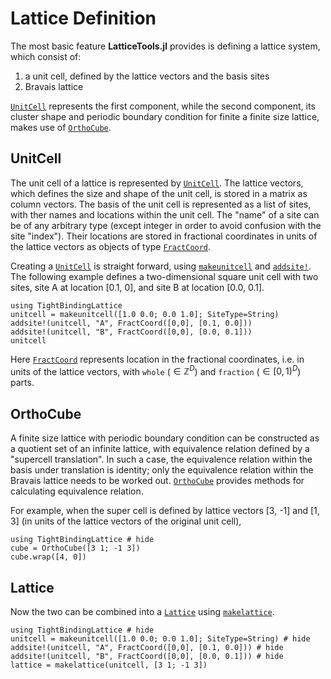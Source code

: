 # Lattice Definition

The most basic feature **LatticeTools.jl** provides is defining a lattice system, which consist of:
1. a unit cell, defined by the lattice vectors and the basis sites
2. Bravais lattice

[`UnitCell`](@ref) represents the first component, while the second component, its cluster shape and periodic boundary condition for finite a finite size lattice, makes use of [`OrthoCube`](@ref).


## UnitCell

The unit cell of a lattice is represented by [`UnitCell`](@ref).
The lattice vectors, which defines the size and shape of the unit cell, is stored in a matrix as column vectors.
The basis of the unit cell is represented as a list of sites, with ther names and locations within the unit cell.
The "name" of a site can be of any arbitrary type (except integer in order to avoid confusion with the site "index").
Their locations are stored in fractional coordinates in units of the lattice vectors as objects of type [`FractCoord`](@ref).

Creating a [`UnitCell`](@ref) is straight forward, using [`makeunitcell`](@ref) and [`addsite!`](@ref).
The following example defines a two-dimensional square unit cell with two sites, site A at location [0.1, 0],
and site B at location [0.0, 0.1].
```@example example-unitcell
using TightBindingLattice
unitcell = makeunitcell([1.0 0.0; 0.0 1.0]; SiteType=String)
addsite!(unitcell, "A", FractCoord([0,0], [0.1, 0.0]))
addsite!(unitcell, "B", FractCoord([0,0], [0.0, 0.1]))
unitcell
```
Here [`FractCoord`](@ref) represents location in the fractional coordinates,
i.e. in units of the lattice vectors, with `whole` ($\in \mathbb{Z}^{D}$) and
`fraction` ($\in [0, 1)^D$) parts.


## OrthoCube

A finite size lattice with periodic boundary condition can be constructed as a quotient set of an infinite lattice, with equivalence relation defined by a "supercell translation".
In such a case, the equivalence relation within the basis under translation is identity; only the equivalence relation within the Bravais lattice needs to be worked out.
[`OrthoCube`](@ref) provides methods for calculating equivalence relation.

For example, when the super cell is defined by lattice vectors [3, -1] and [1, 3] (in units of the lattice vectors of the original unit cell), 

```@repl
using TightBindingLattice # hide
cube = OrthoCube([3 1; -1 3])
cube.wrap([4, 0])
```

## Lattice

Now the two can be combined into a [`Lattice`](@ref) using [`makelattice`](@ref).

```@repl
using TightBindingLattice # hide
unitcell = makeunitcell([1.0 0.0; 0.0 1.0]; SiteType=String) # hide
addsite!(unitcell, "A", FractCoord([0,0], [0.1, 0.0])) # hide
addsite!(unitcell, "B", FractCoord([0,0], [0.0, 0.1])) # hide
lattice = makelattice(unitcell, [3 1; -1 3])
```